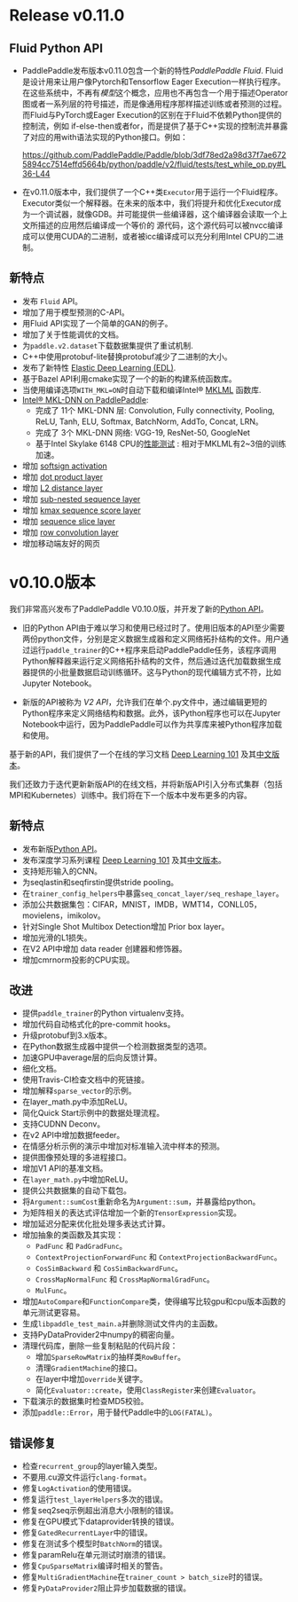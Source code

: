 # Release v0.11.0

## Fluid Python API

- PaddlePaddle发布版本v0.11.0包含一个新的特性*PaddlePaddle Fluid*. Fluid 是设计用来让用户像Pytorch和Tensorflow Eager Execution一样执行程序。在这些系统中，不再有*模型*这个概念，应用也不再包含一个用于描述Operator图或者一系列层的符号描述，而是像通用程序那样描述训练或者预测的过程。而Fluid与PyTorch或Eager Execution的区别在于Fluid不依赖Python提供的控制流，例如 if-else-then或者for，而是提供了基于C++实现的控制流并暴露了对应的用with语法实现的Python接口。例如：

  https://github.com/PaddlePaddle/Paddle/blob/3df78ed2a98d37f7ae6725894cc7514effd5664b/python/paddle/v2/fluid/tests/test_while_op.py#L36-L44

- 在v0.11.0版本中，我们提供了一个C++类`Executor`用于运行一个Fluid程序。Executor类似一个解释器。在未来的版本中，我们将提升和优化Executor成为一个调试器，就像GDB。并可能提供一些编译器，这个编译器会读取一个上文所描述的应用然后编译成一个等价的
源代码，这个源代码可以被nvcc编译成可以使用CUDA的二进制，或者被icc编译成可以充分利用Intel CPU的二进制。


## 新特点

* 发布 `Fluid` API。
* 增加了用于模型预测的C-API。
* 用Fluid API实现了一个简单的GAN的例子。
* 增加了关于性能调优的文档。
* 为`paddle.v2.dataset`下载数据集提供了重试机制.
* C++中使用protobuf-lite替换protobuf减少了二进制的大小。
* 发布了新特性 [Elastic Deep Learning (EDL)](https://github.com/PaddlePaddle/cloud/tree/develop/doc/autoscale/experiment).
* 基于Bazel API利用cmake实现了一个的新的构建系统函数库。
* 当使用编译选项`WITH_MKL=ON`时自动下载和编译Intel® [MKLML](https://github.com/01org/mkl-dnn/releases/download/v0.11/mklml_lnx_2018.0.1.20171007.tgz) 函数库.
* [Intel® MKL-DNN on PaddlePaddle](https://github.com/PaddlePaddle/Paddle/tree/develop/doc/design/mkldnn):
  - 完成了 11个 MKL-DNN 层: Convolution, Fully connectivity, Pooling, ReLU, Tanh, ELU, Softmax, BatchNorm, AddTo, Concat, LRN。
  - 完成了 3个 MKL-DNN 网络: VGG-19, ResNet-50, GoogleNet
  - 基于Intel Skylake 6148 CPU的[性能测试](https://github.com/PaddlePaddle/Paddle/blob/develop/benchmark/IntelOptimizedPaddle.md) : 相对于MKLML有2~3倍的训练加速。
* 增加 [softsign activation](http://www.paddlepaddle.org/docs/develop/documentation/zh/api/v2/config/activation.html#softsign)
* 增加 [dot product layer](http://www.paddlepaddle.org/docs/develop/documentation/zh/api/v2/config/layer.html#dot-prod)
* 增加 [L2 distance layer](http://www.paddlepaddle.org/docs/develop/documentation/zh/api/v2/config/layer.html#l2-distance)
* 增加 [sub-nested sequence layer](http://www.paddlepaddle.org/docs/develop/documentation/zh/api/v2/config/layer.html#sub-nested-seq)
* 增加 [kmax sequence score layer](http://www.paddlepaddle.org/docs/develop/documentation/zh/api/v2/config/layer.html#kmax-sequence-score)
* 增加 [sequence slice layer](http://www.paddlepaddle.org/docs/develop/documentation/zh/api/v2/config/layer.html#seq-slice)
* 增加 [row convolution layer](http://www.paddlepaddle.org/docs/develop/documentation/zh/api/v2/config/layer.html#row-conv)
* 增加移动端友好的网页

# v0.10.0版本

我们非常高兴发布了PaddlePaddle V0.10.0版，并开发了新的[Python API](http://research.baidu.com/paddlepaddles-new-api-simplifies-deep-learning-programs/)。

- 旧的Python API由于难以学习和使用已经过时了。使用旧版本的API至少需要两份python文件，分别是定义数据生成器和定义网络拓扑结构的文件。用户通过运行`paddle_trainer`的C++程序来启动PaddlePaddle任务，该程序调用Python解释器来运行定义网络拓扑结构的文件，然后通过迭代加载数据生成器提供的小批量数据启动训练循环。这与Python的现代编辑方式不符，比如Jupyter Notebook。

- 新版的API被称为 *V2 API*，允许我们在单个.py文件中，通过编辑更短的Python程序来定义网络结构和数据。此外，该Python程序也可以在Jupyter Notebook中运行，因为PaddlePaddle可以作为共享库来被Python程序加载和使用。

基于新的API，我们提供了一个在线的学习文档 [Deep Learning 101](http://book.paddlepaddle.org/index.en.html) 及其[中文版本](http://book.paddlepaddle.org/)。

我们还致力于迭代更新新版API的在线文档，并将新版API引入分布式集群（包括MPI和Kubernetes）训练中。我们将在下一个版本中发布更多的内容。

## 新特点

* 发布新版[Python API](http://research.baidu.com/paddlepaddles-new-api-simplifies-deep-learning-programs/)。
* 发布深度学习系列课程 [Deep Learning 101](http://book.paddlepaddle.org/index.en.html) 及其[中文版本](http://book.paddlepaddle.org/)。
* 支持矩形输入的CNN。
* 为seqlastin和seqfirstin提供stride pooling。
* 在`trainer_config_helpers`中暴露`seq_concat_layer/seq_reshape_layer`。
* 添加公共数据集包：CIFAR，MNIST，IMDB，WMT14，CONLL05，movielens，imikolov。
* 针对Single Shot Multibox Detection增加 Prior box layer。
* 增加光滑的L1损失。
* 在V2 API中增加 data reader 创建器和修饰器。
* 增加cmrnorm投影的CPU实现。


## 改进

* 提供`paddle_trainer`的Python virtualenv支持。
* 增加代码自动格式化的pre-commit hooks。
* 升级protobuf到3.x版本。
* 在Python数据生成器中提供一个检测数据类型的选项。
* 加速GPU中average层的后向反馈计算。
* 细化文档。
* 使用Travis-CI检查文档中的死链接。
* 增加解释`sparse_vector`的示例。
* 在layer_math.py中添加ReLU。
* 简化Quick Start示例中的数据处理流程。
* 支持CUDNN Deconv。
* 在v2 API中增加数据feeder。
* 在情感分析示例的演示中增加对标准输入流中样本的预测。
* 提供图像预处理的多进程接口。
* 增加V1 API的基准文档。
* 在`layer_math.py`中增加ReLU。
* 提供公共数据集的自动下载包。
* 将`Argument::sumCost`重新命名为`Argument::sum`，并暴露给python。
* 为矩阵相关的表达式评估增加一个新的`TensorExpression`实现。
* 增加延迟分配来优化批处理多表达式计算。
* 增加抽象的类函数及其实现：
  * `PadFunc` 和 `PadGradFunc`。
  * `ContextProjectionForwardFunc` 和 `ContextProjectionBackwardFunc`。
  * `CosSimBackward` 和 `CosSimBackwardFunc`。
  * `CrossMapNormalFunc` 和 `CrossMapNormalGradFunc`。
  * `MulFunc`。
* 增加`AutoCompare`和`FunctionCompare`类，使得编写比较gpu和cpu版本函数的单元测试更容易。
* 生成`libpaddle_test_main.a`并删除测试文件内的主函数。
* 支持PyDataProvider2中numpy的稠密向量。
* 清理代码库，删除一些复制粘贴的代码片段：
  * 增加`SparseRowMatrix`的抽样类`RowBuffer`。
  * 清理`GradientMachine`的接口。
  * 在layer中增加`override`关键字。
  * 简化`Evaluator::create`，使用`ClassRegister`来创建`Evaluator`。
* 下载演示的数据集时检查MD5校验。
* 添加`paddle::Error`，用于替代Paddle中的`LOG(FATAL)`。


## 错误修复

* 检查`recurrent_group`的layer输入类型。
* 不要用.cu源文件运行`clang-format`。
* 修复`LogActivation`的使用错误。
* 修复运行`test_layerHelpers`多次的错误。
* 修复seq2seq示例超出消息大小限制的错误。
* 修复在GPU模式下dataprovider转换的错误。
* 修复`GatedRecurrentLayer`中的错误。
* 修复在测试多个模型时`BatchNorm`的错误。
* 修复paramRelu在单元测试时崩溃的错误。
* 修复`CpuSparseMatrix`编译时相关的警告。
* 修复`MultiGradientMachine`在`trainer_count > batch_size`时的错误。
* 修复`PyDataProvider2`阻止异步加载数据的错误。
